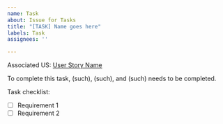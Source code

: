```yaml
---
name: Task
about: Issue for Tasks
title: "[TASK] Name goes here"
labels: Task
assignees: ''

---
```


Associated US: [User Story Name](https://github.com/srauph/390-team-project/issues/#)

To complete this task, (such), (such), and (such) needs to be completed.

Task checklist:

- [ ] Requirement 1
- [ ] Requirement 2
